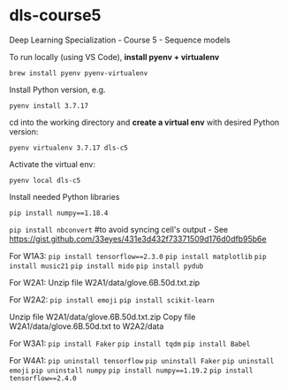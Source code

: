 # dls-course5
Deep Learning Specialization - Course 5 - Sequence models

To run locally (using VS Code), **install pyenv + virtualenv**

`brew install pyenv pyenv-virtualenv`

Install Python version, e.g.

`pyenv install 3.7.17`

cd into the working directory and **create a virtual env** with desired Python version:

`pyenv virtualenv 3.7.17 dls-c5`

Activate the virtual env:

`pyenv local dls-c5`

Install needed Python libraries

`pip install numpy==1.18.4`

`pip install nbconvert` #to avoid syncing cell's output - See https://gist.github.com/33eyes/431e3d432f73371509d176d0dfb95b6e

For W1A3:
`pip install tensorflow==2.3.0`
`pip install matplotlib`
`pip install music21`
`pip install mido`
`pip install pydub`

For W2A1: 
Unzip file W2A1/data/glove.6B.50d.txt.zip

For W2A2:
`pip install emoji`
`pip install scikit-learn`

Unzip file W2A1/data/glove.6B.50d.txt.zip
Copy file W2A1/data/glove.6B.50d.txt to W2A2/data

For W3A1:
`pip install Faker`
`pip install tqdm`
`pip install Babel`

For W4A1:
`pip uninstall tensorflow`
`pip uninstall Faker`
`pip uninstall emoji`
`pip uninstall numpy`
`pip install numpy==1.19.2`
`pip install tensorflow==2.4.0`
